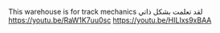 This warehouse is for track mechanics
لقد تعلمت بشكل ذاتي
https://youtu.be/RaW1K7uu0sc
https://youtu.be/HILIxs9xBAA
